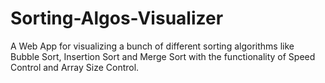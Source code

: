 # Sorting-Algos-Visualizer
A Web App for visualizing a bunch of different sorting algorithms like Bubble Sort, Insertion Sort and Merge Sort with the functionality of Speed Control and Array Size Control.
